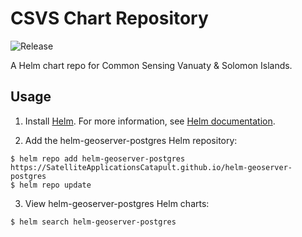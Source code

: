 CSVS Chart Repository
=======================
![Release](https://github.com/SatelliteApplicationsCatapult/helm-geoserver-postgres/workflows/Release/badge.svg)

A Helm chart repo for Common Sensing Vanuaty & Solomon Islands.

## Usage

1. Install [Helm](https://helm.sh). For more information, see [Helm documentation](https://helm.sh/docs/).

2. Add the helm-geoserver-postgres Helm repository:

```console
$ helm repo add helm-geoserver-postgres https://SatelliteApplicationsCatapult.github.io/helm-geoserver-postgres
$ helm repo update
```

3. View helm-geoserver-postgres Helm charts:

 ```console
 $ helm search helm-geoserver-postgres
 ```